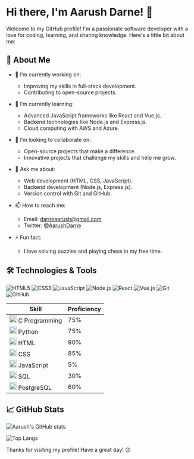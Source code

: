 # Hi there, I'm Aarush Darne! 👋

Welcome to my GitHub profile! I'm a passionate software developer with a love for coding, learning, and sharing knowledge. Here's a little bit about me:

## 🚀 About Me

- 🔭 I’m currently working on: 
  - Improving my skills in full-stack development.
  - Contributing to open-source projects.

- 🌱 I’m currently learning:
  - Advanced JavaScript frameworks like React and Vue.js.
  - Backend technologies like Node.js and Express.js.
  - Cloud computing with AWS and Azure.

- 👯 I’m looking to collaborate on:
  - Open-source projects that make a difference.
  - Innovative projects that challenge my skills and help me grow.

- 💬 Ask me about:
  - Web development (HTML, CSS, JavaScript).
  - Backend development (Node.js, Express.js).
  - Version control with Git and GitHub.

- 📫 How to reach me:
  - Email: darneaarush@gmail.com
  - Twitter: [@AarushDarne](https://x.com/DarneAarush)

- ⚡ Fun fact:
  - I love solving puzzles and playing chess in my free time.

## 🛠️ Technologies & Tools

![HTML5](https://img.shields.io/badge/-HTML5-E34F26?style=flat-square&logo=html5&logoColor=white)
![CSS3](https://img.shields.io/badge/-CSS3-1572B6?style=flat-square&logo=css3)
![JavaScript](https://img.shields.io/badge/-JavaScript-F7DF1E?style=flat-square&logo=javascript&logoColor=black)
![Node.js](https://img.shields.io/badge/-Node.js-339933?style=flat-square&logo=node.js&logoColor=white)
![React](https://img.shields.io/badge/-React-61DAFB?style=flat-square&logo=react&logoColor=black)
![Vue.js](https://img.shields.io/badge/-Vue.js-4FC08D?style=flat-square&logo=vue.js&logoColor=white)
![Git](https://img.shields.io/badge/-Git-F05032?style=flat-square&logo=git&logoColor=white)
![GitHub](https://img.shields.io/badge/-GitHub-181717?style=flat-square&logo=github)

| Skill | Proficiency |
|---|---|
| <img src="https://cdn.jsdelivr.net/gh/devicons/devicon@latest/icons/c/c-original.svg" width ="20" height="20" /> C Programming | 75% |
| <img src="https://cdn.jsdelivr.net/gh/devicons/devicon@latest/icons/python/python-original.svg" width="20" height="20"/> Python | 75% |
| <img src="https://cdn.jsdelivr.net/gh/devicons/devicon@latest/icons/html5/html5-original.svg" width="20" height="20"/> HTML | 90% |
| <img src="https://cdn.jsdelivr.net/gh/devicons/devicon/icons/css3/css3-original.svg" width="20" height="20"/> CSS | 85% |
| <img src="https://cdn.jsdelivr.net/gh/devicons/devicon/icons/javascript/javascript-original.svg" width="20" height="20"/> JavaScript | 5% |
| <img src="https://cdn.jsdelivr.net/gh/devicons/devicon/icons/azuresqldatabase/azuresqldatabase-original.svg" width="20" height="20"/> SQL | 30% |
| <img src="https://cdn.jsdelivr.net/gh/devicons/devicon@latest/icons/postgresql/postgresql-original.svg" width="20" height="20" /> PostgreSQL | 60% |

## 📈 GitHub Stats

![Aarush's GitHub stats](https://github-readme-stats.vercel.app/api?username=AarushDarne&show_icons=true&theme=radical)

![Top Langs](https://github-readme-stats.vercel.app/api/top-langs/?username=AarushDarne&layout=compact&theme=radical)

Thanks for visiting my profile! Have a great day! 😊
